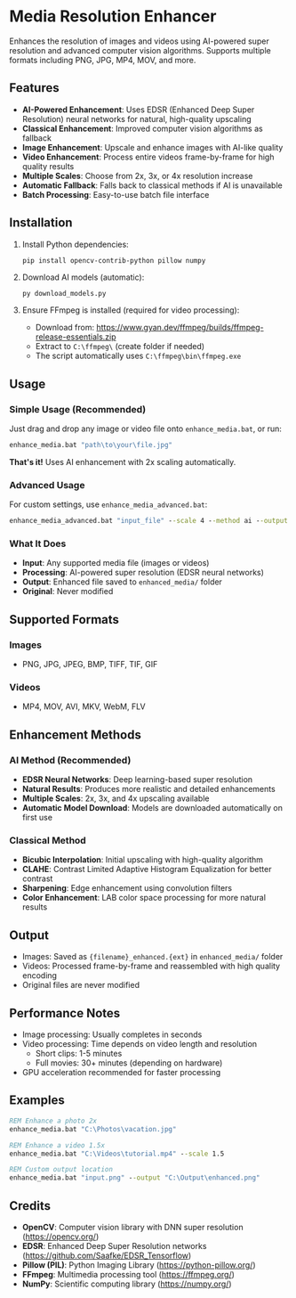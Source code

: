 # Media Resolution Enhancer

Enhances the resolution of images and videos using AI-powered super resolution and advanced computer vision algorithms. Supports multiple formats including PNG, JPG, MP4, MOV, and more.

## Features

- **AI-Powered Enhancement**: Uses EDSR (Enhanced Deep Super Resolution) neural networks for natural, high-quality upscaling
- **Classical Enhancement**: Improved computer vision algorithms as fallback
- **Image Enhancement**: Upscale and enhance images with AI-like quality
- **Video Enhancement**: Process entire videos frame-by-frame for high quality results
- **Multiple Scales**: Choose from 2x, 3x, or 4x resolution increase
- **Automatic Fallback**: Falls back to classical methods if AI is unavailable
- **Batch Processing**: Easy-to-use batch file interface

## Installation

1. Install Python dependencies:
   ```
   pip install opencv-contrib-python pillow numpy
   ```

2. Download AI models (automatic):
   ```bash
   py download_models.py
   ```

3. Ensure FFmpeg is installed (required for video processing):
   - Download from: https://www.gyan.dev/ffmpeg/builds/ffmpeg-release-essentials.zip
   - Extract to `C:\ffmpeg\` (create folder if needed)
   - The script automatically uses `C:\ffmpeg\bin\ffmpeg.exe`

## Usage

### Simple Usage (Recommended)
Just drag and drop any image or video file onto `enhance_media.bat`, or run:
```cmd
enhance_media.bat "path\to\your\file.jpg"
```

**That's it!** Uses AI enhancement with 2x scaling automatically.

### Advanced Usage
For custom settings, use `enhance_media_advanced.bat`:
```cmd
enhance_media_advanced.bat "input_file" --scale 4 --method ai --output "custom_output.jpg"
```

### What It Does
- **Input**: Any supported media file (images or videos)
- **Processing**: AI-powered super resolution (EDSR neural networks)
- **Output**: Enhanced file saved to `enhanced_media/` folder
- **Original**: Never modified

## Supported Formats

### Images
- PNG, JPG, JPEG, BMP, TIFF, TIF, GIF

### Videos
- MP4, MOV, AVI, MKV, WebM, FLV

## Enhancement Methods

### AI Method (Recommended)
- **EDSR Neural Networks**: Deep learning-based super resolution
- **Natural Results**: Produces more realistic and detailed enhancements
- **Multiple Scales**: 2x, 3x, and 4x upscaling available
- **Automatic Model Download**: Models are downloaded automatically on first use

### Classical Method
- **Bicubic Interpolation**: Initial upscaling with high-quality algorithm
- **CLAHE**: Contrast Limited Adaptive Histogram Equalization for better contrast
- **Sharpening**: Edge enhancement using convolution filters
- **Color Enhancement**: LAB color space processing for more natural results

## Output

- Images: Saved as `{filename}_enhanced.{ext}` in `enhanced_media/` folder
- Videos: Processed frame-by-frame and reassembled with high quality encoding
- Original files are never modified

## Performance Notes

- Image processing: Usually completes in seconds
- Video processing: Time depends on video length and resolution
  - Short clips: 1-5 minutes
  - Full movies: 30+ minutes (depending on hardware)
- GPU acceleration recommended for faster processing

## Examples

```cmd
REM Enhance a photo 2x
enhance_media.bat "C:\Photos\vacation.jpg"

REM Enhance a video 1.5x
enhance_media.bat "C:\Videos\tutorial.mp4" --scale 1.5

REM Custom output location
enhance_media.bat "input.png" --output "C:\Output\enhanced.png"
```

## Credits

- **OpenCV**: Computer vision library with DNN super resolution (https://opencv.org/)
- **EDSR**: Enhanced Deep Super Resolution networks (https://github.com/Saafke/EDSR_Tensorflow)
- **Pillow (PIL)**: Python Imaging Library (https://python-pillow.org/)
- **FFmpeg**: Multimedia processing tool (https://ffmpeg.org/)
- **NumPy**: Scientific computing library (https://numpy.org/)